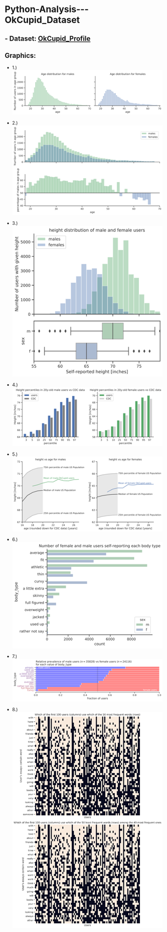 # Python-Analysis---OkCupid_Dataset

## - Dataset: [OkCupid_Profile](https://github.com/rudeboybert/JSE_OkCupid)

## Graphics:
- 1.)
![](https://github.com/MartinBM4/Python-Analysis---OkCupid_Dataset/blob/master/Markdown_outputs/output_27_0.svg)

- 2.)
![](https://github.com/MartinBM4/Python-Analysis---OkCupid_Dataset/blob/master/Markdown_outputs/output_31_0.svg)

- 3.)
![](https://github.com/MartinBM4/Python-Analysis---OkCupid_Dataset/blob/master/Markdown_outputs/output_35_0.svg)

- 4.)
![](https://github.com/MartinBM4/Python-Analysis---OkCupid_Dataset/blob/master/Markdown_outputs/output_51_0.svg)

- 5.)
![](https://github.com/MartinBM4/Python-Analysis---OkCupid_Dataset/blob/master/Markdown_outputs/output_57_0.svg)

- 6.)
![](https://github.com/MartinBM4/Python-Analysis---OkCupid_Dataset/blob/master/Markdown_outputs/output_59_0.svg)

- 7.)
![](https://github.com/MartinBM4/Python-Analysis---OkCupid_Dataset/blob/master/Markdown_outputs/output_61_0.svg)

- 8.)
![](https://github.com/MartinBM4/Python-Analysis---OkCupid_Dataset/blob/master/Markdown_outputs/output_70_0.svg)
